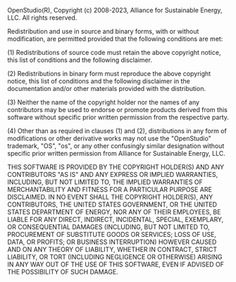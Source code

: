 OpenStudio(R), Copyright (c) 2008-2023, Alliance for Sustainable Energy, LLC. All rights reserved.

Redistribution and use in source and binary forms, with or without modification, are permitted provided 
that the following conditions are met:

(1) Redistributions of source code must retain the above copyright notice, this list of conditions and 
the following disclaimer.

(2) Redistributions in binary form must reproduce the above copyright notice, this list of conditions and 
the following disclaimer in the documentation and/or other materials provided with the distribution.

(3) Neither the name of the copyright holder nor the names of any contributors may be used to endorse or 
promote products derived from this software without specific prior written permission from the respective 
party.

(4) Other than as required in clauses (1) and (2), distributions in any form of modifications or other 
derivative works may not use the "OpenStudio" trademark, "OS", "os", or any other confusingly similar 
designation without specific prior written permission from Alliance for Sustainable Energy, LLC.

THIS SOFTWARE IS PROVIDED BY THE COPYRIGHT HOLDER(S) AND ANY CONTRIBUTORS "AS IS" AND ANY EXPRESS OR IMPLIED 
WARRANTIES, INCLUDING, BUT NOT LIMITED TO, THE IMPLIED WARRANTIES OF MERCHANTABILITY AND FITNESS FOR A 
PARTICULAR PURPOSE ARE DISCLAIMED. IN NO EVENT SHALL THE COPYRIGHT HOLDER(S), ANY CONTRIBUTORS, THE UNITED 
STATES GOVERNMENT, OR THE UNITED STATES DEPARTMENT OF ENERGY, NOR ANY OF THEIR EMPLOYEES, BE LIABLE FOR ANY 
DIRECT, INDIRECT, INCIDENTAL, SPECIAL, EXEMPLARY, OR CONSEQUENTIAL DAMAGES (INCLUDING, BUT NOT LIMITED TO, 
PROCUREMENT OF SUBSTITUTE GOODS OR SERVICES; LOSS OF USE, DATA, OR PROFITS; OR BUSINESS INTERRUPTION) HOWEVER 
CAUSED AND ON ANY THEORY OF LIABILITY, WHETHER IN CONTRACT, STRICT LIABILITY, OR TORT (INCLUDING NEGLIGENCE 
OR OTHERWISE) ARISING IN ANY WAY OUT OF THE USE OF THIS SOFTWARE, EVEN IF ADVISED OF THE POSSIBILITY OF SUCH 
DAMAGE.